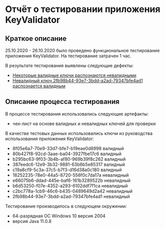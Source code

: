 # Отчёт о тестировании приложения KeyValidator
## Краткое описание
25.10.2020 - 26.10.2020 было проведено функциональное тестирование приложения KeyValidator.
На тестирование затрачен 1 час.

В результате тестирования выявлены следующие дефекты:
* [Некоторые валидные ключи распознаются невалидными](https://github.com/Kisnik/KeyValidator/issues/1)
* [Невалидный ключ 2fb98b44-93e7-3bdd-a2ad-79347bfe4ad1 распознается валидным](https://github.com/Kisnik/KeyValidator/issues/2)

## Описание процесса тестирования

В процессе тестирования использовались следующие артефакты:
* чек-лист на основе валидных и невалидных ключей для проверки

В качестве тестовых данных использовались ключи из руководства использования приложения KeyValidator:
* 8f05e6a7-70e9-33d7-bfe7-b19eae0d8998 валидный
* 80b427f8-92cd-3aae-ba04-3927fbe17c6 валидный
* b295bc63-9f03-3b4b-af80-969b39f8c262 валидный
* 387eedc6-12e9-3b32-9881-63b6b5e85317 валидный
* c19a8cf9-5c3a-37c5-b7f3-d16d38a0c180 валидный
* 18252235-78e0-44a5-8720-556f0c7da17a невалидный
* e66075b6-ddad-445e-baf6-161b3289522b невалидный
* b6d53250-f07e-4352-a293-6102ddf7f1ca невалидный
* c2bc778a-1cb9-46c6-b435-0489649d2a42 невалидный
* 2fb98b44-93e7-3bdd-a2ad-79347bfe4ad1 невалидный

Тестирование производилось в следующем окружении:
* 64-разрядная ОС Windows 10 версия 2004
* версия Java 11.0.8